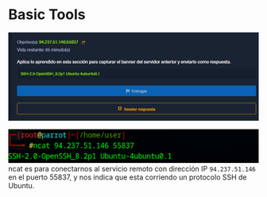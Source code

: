 # Basic Tools
![Pasted image 20250704172049](../Imagenes/Pasted%20image%2020250704172049.png)

![Pasted image 20250704172054](../Imagenes/Pasted%20image%2020250704172054.png)
ncat es para conectarnos al servicio remoto con dirección IP `94.237.51.146` en el puerto 55837, y nos indica que esta corriendo un protocolo SSH de Ubuntu.
